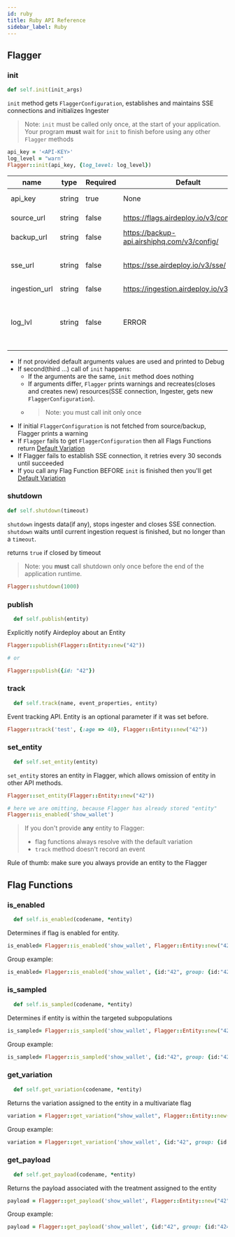 ```yaml
---
id: ruby
title: Ruby API Reference
sidebar_label: Ruby
---
```


## Flagger

### init

```ruby
def self.init(init_args)
```

`init` method gets `FlaggerConfiguration`, establishes and maintains SSE connections and initializes Ingester

> Note: `init` must be called only once, at the start of your application.
> Your program **must** wait for `init` to finish before using any other `Flagger` methods

```ruby
api_key = '<API-KEY>'
log_level = "warn"
Flagger::init(api_key, {log_level: log_level})
```

| name          | type   | Required | Default                                     | Description                                                                                             |
| ------------- | ------ | -------- | ------------------------------------------- | ------------------------------------------------------------------------------------------------------- |
| api_key       | string | true     | None                                        | API key to an environment                                                                               |
| source_url    | string | false    | https://flags.airdeploy.io/v3/config/       | URL to get `FlaggerConfiguration`                                                                       |
| backup_url    | string | false    | https://backup-api.airshiphq.com/v3/config/ | backup URL to get `FlaggerConfiguration`                                                                |
| sse_url       | string | false    | https://sse.airdeploy.io/v3/sse/            | URL for real-time updates of `FlaggerConfiguration` via sse                                             |
| ingestion_url | string | false    | https://ingestion.airdeploy.io/v3/ingest/   | URL for ingestion                                                                                       |
| log_lvl       | string | false    | ERROR                                       | set up log level: ERROR, WARN, DEBUG. Debug is the most verbose level and includes all Network requests |

- If not provided default arguments values are used and printed to Debug
- If second(third …) call of `init` happens:
  - If the arguments are the same, `init` method does nothing
  - If arguments differ, `Flagger` prints warnings and recreates(closes and creates new) resources(SSE connection,
    Ingester, gets new `FlaggerConfiguration`).
  - > Note: you must call init only once
- If initial `FlaggerConfiguration` is not fetched from source/backup, Flagger prints a warning
- If `Flagger` fails to get `FlaggerConfiguration` then all Flags Functions return [Default Variation](../flagger-sdk/default-variation.md)
- If Flagger fails to establish SSE connection, it retries every 30 seconds until succeeded
- If you call any Flag Function BEFORE `init` is finished then you'll get [Default Variation](../flagger-sdk/default-variation.md)

### shutdown

```ruby
def self.shutdown(timeout)
```

`shutdown` ingests data(if any), stops ingester and closes SSE connection.
`shutdown` waits until current ingestion request is finished, but no longer than a `timeout`.

returns `true` if closed by timeout

> Note: you **must** call shutdown only once before the end of the application runtime.

```ruby
Flagger::shutdown(1000)
```

### publish

```ruby
  def self.publish(entity)
```

Explicitly notify Airdeploy about an Entity

```ruby
Flagger::publish(Flagger::Entity::new("42"))

# or

Flagger::publish({id: "42"})
```

### track

```ruby
  def self.track(name, event_properties, entity)
```

Event tracking API.
Entity is an optional parameter if it was set before.

```ruby
Flagger::track('test', {:age => 40}, Flagger::Entity::new("42"))
```

### set_entity

```ruby
  def self.set_entity(entity)
```

`set_entity` stores an entity in Flagger, which allows omission of entity in other API methods.

```ruby
Flagger::set_entity(Flagger::Entity::new("42"))

# here we are omitting, because Flagger has already stored "entity"
Flagger::is_enabled('show_wallet')
```

> If you don't provide **any** entity to Flagger:
>
> - flag functions always resolve with the default variation
> - `track` method doesn't record an event

Rule of thumb: make sure you always provide an entity to the Flagger

## Flag Functions

### is_enabled

```ruby
  def self.is_enabled(codename, *entity)
```

Determines if flag is enabled for entity.

```ruby
is_enabled= Flagger::is_enabled('show_wallet', Flagger::Entity::new("42"))
```

Group example:

```ruby
is_enabled= Flagger::is_enabled('show_wallet', {id:"42", group: {id:"4242", type: 'company'}})
```

### is_sampled

```ruby
  def self.is_sampled(codename, *entity)
```

Determines if entity is within the targeted subpopulations

```ruby
is_sampled= Flagger::is_sampled('show_wallet', Flagger::Entity::new("42"))
```

Group example:

```ruby
is_sampled= Flagger::is_sampled('show_wallet', {id:"42", group: {id:"4242", type: 'company'}})
```

### get_variation

```ruby
  def self.get_variation(codename, *entity)
```

Returns the variation assigned to the entity in a multivariate flag

```ruby
variation = Flagger::get_variation("show_wallet", Flagger::Entity::new("42"))
```

Group example:

```ruby
variation = Flagger::get_variation('show_wallet', {id:"42", group: {id:"4242", type: 'company'}})
```

### get_payload

```ruby
  def self.get_payload(codename, *entity)
```

Returns the payload associated with the treatment assigned to the entity

```ruby
payload = Flagger::get_payload('show_wallet', Flagger::Entity::new("42"))
```

Group example:

```ruby
payload = Flagger::get_payload('show_wallet', {id:"42", group: {id:"4242", type: 'company'}})
```

